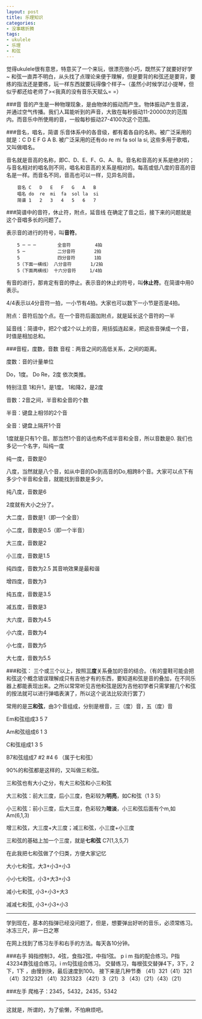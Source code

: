```yaml
---
layout: post
title: 乐理知识
categories:
- 没事瞎折腾
tags:
- ukulele
- 乐理
- 和弦
---
```


觉得ukulele很有意思，特意买了一个来玩，很漂亮很小巧，既然买了就要好好学~
和弦一直弄不明白，从头找了点理论来便于理解，但是要背的和弦还是要背，要练的指法还是要练，玩一样东西就要玩得像个样子~（虽然小时候学过小提琴，但似乎都还给老师了><我真的没有音乐天赋么= =）

###音
音的产生是一种物理现象，是由物体的振动而产生。物体振动产生音波，并通过空气传播。我们人耳能听到的声音，大致在每秒振动11-20000次的范围内。而音乐中所使用的音，一般每秒振动27-4100次这个范围。

###音名，唱名，简谱
乐音体系中的各音级，都有着各自的名称。被广泛采用的就是：C D E F G A B. 被广泛采用的还有do re mi fa sol la si, 这些多用于歌唱，又叫做唱名。

音名就是音高的名称，即C、D、E、F、G、A、B。音名和音高的关系是绝对的；与音名相对的唱名则不同，唱名和音高的关系是相对的。每高或低八度的音高的音名是一样。而音名不同，音高也可以一样，见异名同音。

		音名 C   D   E   F   G   A   B
		唱名 do  re  mi  fa  sol la  si
		简谱 1   2   3   4   5   6   7

###简谱中的音符，休止符，附点，延音线
在确定了音之后，接下来的问题就是这个音唱多长的问题了。

表示音的进行的符号，叫**音符**。

		5 ─ ─ ─        全音符         4拍
		5 ─            二分音符       2拍
		5              四分音符       1拍
		5（下面一横线） 八分音符       1/2拍
		5（下面两横线） 十六分音符     1/4拍

有音的进行，那肯定有音的停止。表示音的休止的符号，叫**休止符**。在简谱中用0表示。

4/4表示以4分音符一拍，一小节有4拍。大家也可以数下一小节是否是4拍。

附点：音符后加个点。在一个音符后面加附点，就是延长这个音符的一半

延音线：简谱中，把2个或2个以上的音，用括弧连起来，把这些音弹成一个音，时值是相加总和。

###音程，度数，音数
音程：两音之间的高低关系，之间的距离。

度数：音的计量单位

Do，1度。 Do Re，2度 依次类推。

特别注意 1和升1，是1度。 1和降2，是2度

音数：2音之间，半音和全音的个数

半音：键盘上相邻的2个音

全音：键盘上隔开1个音

1度就是只有1个音。那当然1个音的话也构不成半音和全音，所以音数是0. 我们也多记一个名字，叫纯一度

纯一度，音数是0

八度，当然就是八个音，如从中音的Do到高音的Do,相跨8个音。大家可以点下有多少个半音和全音，就能找到音数是多少。

纯八度，音数是6

2度就有大小之分了。

大二度，音数是1（即一个全音）

小二度，音数是0.5（即一个半音）

大三度，音数是2

小三度，音数是1.5

纯四度，音数为2.5 其音响效果是最和谐

增四度，音数为3

纯五度，音数是3.5

减五度，音数是3

大六度，音数为4.5

小六度，音数为4

小七度，音数为5

大七度，音数为5.5

###和弦：
三个或三个以上，按照**三度**关系叠加的音的结合。（有的童鞋可能会把和弦这个概念错误理解成只有吉他才有的东西，要知道和弦是音的叠加，在不同乐器上都能表现出来。之所以常常听见吉他和弦是因为吉他初学者只需掌握几个和弦的按法就可以进行弹唱表演了，所以这个说法比较流行罢了）

常用的是**三和弦**，由3个音组成，分别是根音，三（度）音，五（度）音

Em和弦组成3 5 7

Am和弦组成6 1 3

C和弦组成1 3 5

B7和弦组成7 #2 #4 6 （属于七和弦）

90%的和弦都是这样的，又叫做三和弦。

三和弦也有大小之分，有大三和弦和小三和弦

大三和弦：前大三度，后小三度，色彩较为**明亮**，如C和弦（1 3 5）

小三和弦：前小三度，后大三度，色彩较为**暗淡**，小三和弦后面有个m,如Am(6,1,3)

增三和弦，大三度+大三度；减三和弦，小三度+小三度

三和弦的基础上加一个三度，就是**七和弦** C7(1,3,5,7)

在此我把七和弦做了个归类，方便大家记忆

大小七和弦，大3+小3+小3

小小七和弦，小3+大3+小3

减小七和弦, 小3+小3+大3

减减七和弦, 小3+小3+小3

---

学到现在，基本的指弹已经没问题了，但是，想要弹出好听的音乐，必须常练习。冰冻三尺，非一日之寒

在网上找到了练习左手和右手的方法。每天各10分钟。

###右手
拇指控制3，4弦，食指2弦，中指1弦。
p i m  指的配合练习。P指43234靠弦组合练习。i m勾弦组合练习。
交替练习，每根弦交替弹4下，3下，2下，1下 ，由慢到快，最后速度到100。
接下来是几种节奏
（41）321（41）321
（41）3212321
（41）3231323
（421）3（21）3
（43）（21）（43）（21）

###左手
爬格子：2345，5432，2435，5342

---

这就是，所谓的，为了偷懒，不怕麻烦吧。




